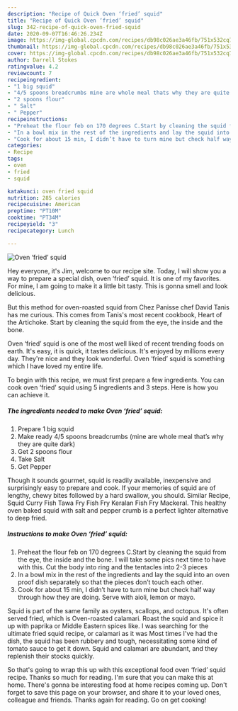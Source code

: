 ```yaml
---
description: "Recipe of Quick Oven ‘fried’ squid"
title: "Recipe of Quick Oven ‘fried’ squid"
slug: 342-recipe-of-quick-oven-fried-squid
date: 2020-09-07T16:46:26.234Z
image: https://img-global.cpcdn.com/recipes/db98c026ae3a46fb/751x532cq70/oven-fried-squid-recipe-main-photo.jpg
thumbnail: https://img-global.cpcdn.com/recipes/db98c026ae3a46fb/751x532cq70/oven-fried-squid-recipe-main-photo.jpg
cover: https://img-global.cpcdn.com/recipes/db98c026ae3a46fb/751x532cq70/oven-fried-squid-recipe-main-photo.jpg
author: Darrell Stokes
ratingvalue: 4.2
reviewcount: 7
recipeingredient:
- "1 big squid"
- "4/5 spoons breadcrumbs mine are whole meal thats why they are quite dark"
- "2 spoons flour"
- " Salt"
- " Pepper"
recipeinstructions:
- "Preheat the flour feb on 170 degrees C.Start by cleaning the squid from the eye, the inside and the bone. I will take some pics next time to have with this. Cut the body into ring and the tentacles into 2-3 pieces"
- "In a bowl mix in the rest of the ingredients and lay the squid into an oven proof dish separately so that the pieces don’t touch each other."
- "Cook for about 15 min, I didn’t have to turn mine but check half way through how they are doing. Serve with aioli, lemon or mayo."
categories:
- Recipe
tags:
- oven
- fried
- squid

katakunci: oven fried squid 
nutrition: 285 calories
recipecuisine: American
preptime: "PT10M"
cooktime: "PT34M"
recipeyield: "3"
recipecategory: Lunch

---
```



![Oven ‘fried’ squid](https://img-global.cpcdn.com/recipes/db98c026ae3a46fb/751x532cq70/oven-fried-squid-recipe-main-photo.jpg)

Hey everyone, it's Jim, welcome to our recipe site. Today, I will show you a way to prepare a special dish, oven ‘fried’ squid. It is one of my favorites. For mine, I am going to make it a little bit tasty. This is gonna smell and look delicious.

But this method for oven-roasted squid from Chez Panisse chef David Tanis has me curious. This comes from Tanis&#39;s most recent cookbook, Heart of the Artichoke. Start by cleaning the squid from the eye, the inside and the bone.

Oven ‘fried’ squid is one of the most well liked of recent trending foods on earth. It's easy, it is quick, it tastes delicious. It's enjoyed by millions every day. They're nice and they look wonderful. Oven ‘fried’ squid is something which I have loved my entire life.


To begin with this recipe, we must first prepare a few ingredients. You can cook oven ‘fried’ squid using 5 ingredients and 3 steps. Here is how you can achieve it.

<!--inarticleads1-->

##### The ingredients needed to make Oven ‘fried’ squid:

1. Prepare 1 big squid
1. Make ready 4/5 spoons breadcrumbs (mine are whole meal that’s why they are quite dark)
1. Get 2 spoons flour
1. Take  Salt
1. Get  Pepper


Though it sounds gourmet, squid is readily available, inexpensive and surprisingly easy to prepare and cook. If your memories of squid are of lengthy, chewy bites followed by a hard swallow, you should. Similar Recipe, Squid Curry Fish Tawa Fry Fish Fry Keralan Fish Fry Mackeral. This healthy oven baked squid with salt and pepper crumb is a perfect lighter alternative to deep fried. 

<!--inarticleads2-->

##### Instructions to make Oven ‘fried’ squid:

1. Preheat the flour feb on 170 degrees C.Start by cleaning the squid from the eye, the inside and the bone. I will take some pics next time to have with this. Cut the body into ring and the tentacles into 2-3 pieces
1. In a bowl mix in the rest of the ingredients and lay the squid into an oven proof dish separately so that the pieces don’t touch each other.
1. Cook for about 15 min, I didn’t have to turn mine but check half way through how they are doing. Serve with aioli, lemon or mayo.


Squid is part of the same family as oysters, scallops, and octopus. It&#39;s often served fried, which is Oven-roasted calamari. Roast the squid and spice it up with paprika or Middle Eastern spices like. I was searching for the ultimate fried squid recipe, or calamari as it was Most times I&#39;ve had the dish, the squid has been rubbery and tough, necessitating some kind of tomato sauce to get it down. Squid and calamari are abundant, and they replenish their stocks quickly. 

So that's going to wrap this up with this exceptional food oven ‘fried’ squid recipe. Thanks so much for reading. I'm sure that you can make this at home. There's gonna be interesting food at home recipes coming up. Don't forget to save this page on your browser, and share it to your loved ones, colleague and friends. Thanks again for reading. Go on get cooking!
